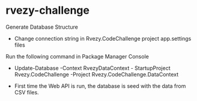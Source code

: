# rvezy-challenge

Generate Database Structure

- Change connection string in Rvezy.CodeChallenge project app.settings files

Run the following command in Package Manager Console
- Update-Database -Context RvezyDataContext - StartupProject Rvezy.CodeChallenge -Project  Rvezy.CodeChallenge.DataContext

- First time the Web API is run, the database is seed with the data from CSV files.
